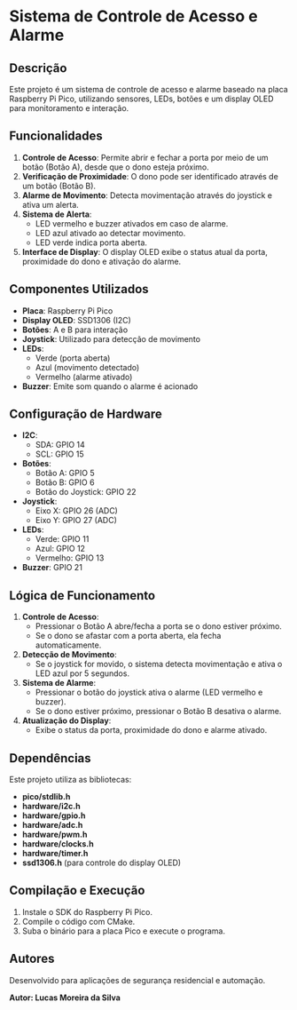 # Sistema de Controle de Acesso e Alarme

## Descrição
Este projeto é um sistema de controle de acesso e alarme baseado na placa Raspberry Pi Pico, utilizando sensores, LEDs, botões e um display OLED para monitoramento e interação.

## Funcionalidades
1. **Controle de Acesso**: Permite abrir e fechar a porta por meio de um botão (Botão A), desde que o dono esteja próximo.
2. **Verificação de Proximidade**: O dono pode ser identificado através de um botão (Botão B).
3. **Alarme de Movimento**: Detecta movimentação através do joystick e ativa um alerta.
4. **Sistema de Alerta**:
   - LED vermelho e buzzer ativados em caso de alarme.
   - LED azul ativado ao detectar movimento.
   - LED verde indica porta aberta.
5. **Interface de Display**: O display OLED exibe o status atual da porta, proximidade do dono e ativação do alarme.

## Componentes Utilizados
- **Placa**: Raspberry Pi Pico
- **Display OLED**: SSD1306 (I2C)
- **Botões**: A e B para interação
- **Joystick**: Utilizado para detecção de movimento
- **LEDs**:
  - Verde (porta aberta)
  - Azul (movimento detectado)
  - Vermelho (alarme ativado)
- **Buzzer**: Emite som quando o alarme é acionado

## Configuração de Hardware
- **I2C**:
  - SDA: GPIO 14
  - SCL: GPIO 15
- **Botões**:
  - Botão A: GPIO 5
  - Botão B: GPIO 6
  - Botão do Joystick: GPIO 22
- **Joystick**:
  - Eixo X: GPIO 26 (ADC)
  - Eixo Y: GPIO 27 (ADC)
- **LEDs**:
  - Verde: GPIO 11
  - Azul: GPIO 12
  - Vermelho: GPIO 13
- **Buzzer**: GPIO 21

## Lógica de Funcionamento
1. **Controle de Acesso**:
   - Pressionar o Botão A abre/fecha a porta se o dono estiver próximo.
   - Se o dono se afastar com a porta aberta, ela fecha automaticamente.
2. **Detecção de Movimento**:
   - Se o joystick for movido, o sistema detecta movimentação e ativa o LED azul por 5 segundos.
3. **Sistema de Alarme**:
   - Pressionar o botão do joystick ativa o alarme (LED vermelho e buzzer).
   - Se o dono estiver próximo, pressionar o Botão B desativa o alarme.
4. **Atualização do Display**:
   - Exibe o status da porta, proximidade do dono e alarme ativado.

## Dependências
Este projeto utiliza as bibliotecas:
- **pico/stdlib.h**
- **hardware/i2c.h**
- **hardware/gpio.h**
- **hardware/adc.h**
- **hardware/pwm.h**
- **hardware/clocks.h**
- **hardware/timer.h**
- **ssd1306.h** (para controle do display OLED)

## Compilação e Execução
1. Instale o SDK do Raspberry Pi Pico.
2. Compile o código com CMake.
3. Suba o binário para a placa Pico e execute o programa.

## Autores
Desenvolvido para aplicações de segurança residencial e automação.

**Autor: Lucas Moreira da Silva**

